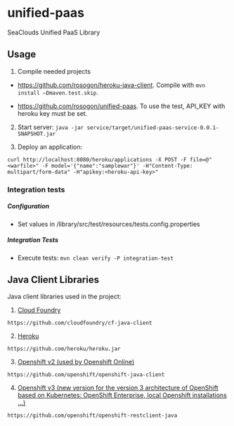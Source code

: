 # unified-paas
SeaClouds Unified PaaS Library

## Usage
1. Compile needed projects

* https://github.com/rosogon/heroku-java-client. Compile with `mvn install –Dmaven.test.skip`. 

* https://github.com/rosogon/unified-paas. To use the test, API_KEY with heroku key must be set.

2. Start server: `java -jar service/target/unified-paas-service-0.0.1-SNAPSHOT.jar`

3. Deploy an application: 

`curl http://localhost:8080/heroku/applications -X POST -F file=@"<warfile>" -F model='{"name":"samplewar"}' -H"Content-Type: multipart/form-data" -H"apikey:<heroku-api-key>"`

### Integration tests

##### Configuration
* Set values in /library/src/test/resources/tests.config.properties

##### Integration Tests
* Execute tests: `mvn clean verify -P integration-test`

## Java Client Libraries
Java client libraries used in the project:

1. [Cloud Foundry](https://github.com/cloudfoundry/cf-java-client)
```
https://github.com/cloudfoundry/cf-java-client
```

2. [Heroku](https://github.com/heroku/heroku.jar)
```
https://github.com/heroku/heroku.jar
```

3. [Openshift v2 (used by Openshift Online)](https://github.com/openshift/openshift-java-client)
```
https://github.com/openshift/openshift-java-client 
```

4. [Openshift v3 (new version for the version 3 architecture of OpenShift based on Kubernetes: OpenShift Enterprise, local Openshift installations ...)](https://github.com/openshift/openshift-restclient-java)
```
https://github.com/openshift/openshift-restclient-java
```
